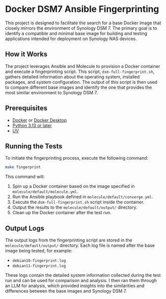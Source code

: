 # Docker DSM7 Ansible Fingerprinting

This project is designed to facilitate the search for a base Docker image that closely mirrors the environment of 
Synology DSM 7. The primary goal is to identify a compatible and minimal base image for building and testing 
applications intended for deployment on Synology NAS devices.

## How it Works

The project leverages Ansible and Molecule to provision a Docker container and execute a fingerprinting script. 
This script, `dsm-full-fingerprint.sh`, gathers detailed information about the operating system, installed packages, 
and system configuration. The output of this script is then used to compare different base images and identify the one 
that provides the most similar environment to Synology DSM 7.

## Prerequisites

*   [Docker](https://docs.docker.com/engine/install/) or [Docker Desktop](https://docs.docker.com/desktop/)
*   [Python 3.13 or later](https://www.python.org/downloads/)
*   [UV](https://docs.astral.sh/uv/getting-started/installation/)

## Running the Tests

To initiate the fingerprinting process, execute the following command:

```bash
make fingerprint
```

This command will:

1. Spin up a Docker container based on the image specified in `molecule/default/molecule.yml`.
2. Run the Ansible playbook defined in `molecule/default/converge.yml`.
3. Execute the `dsm-full-fingerprint.sh` script inside the container.
4. Output the results to the `molecule/default/output/` directory.
5. Clean up the Docker container after the test run.

## Output Logs

The output logs from the fingerprinting script are stored in the `molecule/default/output/` directory. 
Each log file is named after the base image being tested, for example:

*   `debian10-fingerprint.log`
*   `debian11-fingerprint.log`

These logs contain the detailed system information collected during the test run and can be used for 
comparison and analysis.
I then ran them through an LLM for analysis, which provided insights into the similarities and 
differences between the base images and Synology DSM 7.
